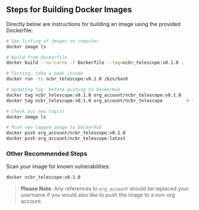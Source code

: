 ## Steps for Building Docker Images

Directly below are instructions for building an image using the provided Dockerfile:

```bash
# See listing of images on computer
docker image ls

# Build from Dockerfile
docker build --no-cache -f Dockerfile --tag=ncbr_telescope:v0.1.0 .

# Testing, take a peek inside
docker run -ti ncbr_telescope:v0.1.0 /bin/bash

# Updating Tag  before pushing to DockerHub
docker tag ncbr_telescope:v0.1.0 org_account/ncbr_telescope:v0.1.0
docker tag ncbr_telescope:v0.1.0 org_account/ncbr_telescope         # latest

# Check out new tag(s)
docker image ls

# Push new tagged image to DockerHub
docker push org_account/ncbr_telescope:v0.1.0
docker push org_account/ncbr_telescope:latest
```

### Other Recommended Steps

Scan your image for known vulnerabilities:

```bash
docker ncbr_telescope:v0.1.0
```

> **Please Note**: Any references to `org_account` should be replaced your username if you would also like to push the image to a non-org account.
